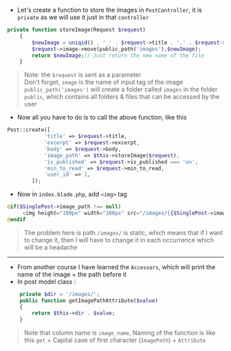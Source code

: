 - Let's create a function to store the images in `PostController`, it is `private` as we will use it just in that `controller` 
````php
private function storeImage(Request $request)
    {
        $newImage = uniqid() . '_' . $request->title . '.' . $request->image->extension();
        $request->image->move(public_path('images'),$newImage);
        return $newImage;// Just return the new name of the file
    }
````
> Note: the `$request` is sent as a parameter <br>
> Don't forget, `image` is the name of input tag of the image <br>
> `public_path('images')` will create a folder called `images` in the folder `public`, which contains all folders & files that can be accessed by the user

- Now all you have to do is to call the above function, like this
````php
Post::create([
            'title' => $request->title,
            'excerpt' => $request->excerpt,
            'body' => $request->body,
            'image_path' => $this->storeImage($request),
            'is_published' => $request->is_published === 'on',
            'min_to_read' => $request->min_to_read,
            'user_id' => 1,
        ]);
````

- Now in `index.blade.php`, add `<img>` tag
````php
@if($SinglePost->image_path !== null)
     <img height="100px" width="100px" src="/images/{{$SinglePost->image_path}}" alt="" >
@endif
````
> The problem here is path `/images/` is static, which means that if I want to change it, then I will have to change it in each occurrence which will be a headache

<hr>

- From another course I have learned the `Accessors`, which will print the name of the image + the path before it
- In post model class :
````php
    private $dir = '/images/';
    public function getImagePathAttribute($value)
    {
        return $this->dir . $value;
    }
````
> Note that column name is `image_name`, Naming of the function is like this `get` + Capital case of first character (`ImagePath`) + `Attribute`